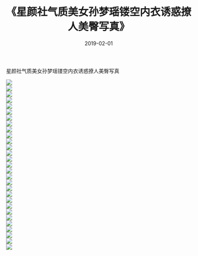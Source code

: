 ﻿---
layout: post
title:  《星颜社气质美女孙梦瑶镂空内衣诱惑撩人美臀写真》
date:   2019-02-01
img: http://img.660000.xyz/Sharelink/性感/2019/星颜社气质美女孙梦瑶镂空内衣诱惑撩人美臀写真/000.jpg
categories: [美女, 清纯, 唯美]
---

星颜社气质美女孙梦瑶镂空内衣诱惑撩人美臀写真

  ![](http://img.660000.xyz/Sharelink/性感/2019/星颜社气质美女孙梦瑶镂空内衣诱惑撩人美臀写真/001.jpg) <br> ![](http://img.660000.xyz/Sharelink/性感/2019/星颜社气质美女孙梦瑶镂空内衣诱惑撩人美臀写真/002.jpg) <br> ![](http://img.660000.xyz/Sharelink/性感/2019/星颜社气质美女孙梦瑶镂空内衣诱惑撩人美臀写真/003.jpg) <br> ![](http://img.660000.xyz/Sharelink/性感/2019/星颜社气质美女孙梦瑶镂空内衣诱惑撩人美臀写真/004.jpg) <br> ![](http://img.660000.xyz/Sharelink/性感/2019/星颜社气质美女孙梦瑶镂空内衣诱惑撩人美臀写真/005.jpg) <br> ![](http://img.660000.xyz/Sharelink/性感/2019/星颜社气质美女孙梦瑶镂空内衣诱惑撩人美臀写真/006.jpg) <br> ![](http://img.660000.xyz/Sharelink/性感/2019/星颜社气质美女孙梦瑶镂空内衣诱惑撩人美臀写真/007.jpg) <br> ![](http://img.660000.xyz/Sharelink/性感/2019/星颜社气质美女孙梦瑶镂空内衣诱惑撩人美臀写真/008.jpg) <br> ![](http://img.660000.xyz/Sharelink/性感/2019/星颜社气质美女孙梦瑶镂空内衣诱惑撩人美臀写真/009.jpg) <br> ![](http://img.660000.xyz/Sharelink/性感/2019/星颜社气质美女孙梦瑶镂空内衣诱惑撩人美臀写真/010.jpg) <br> ![](http://img.660000.xyz/Sharelink/性感/2019/星颜社气质美女孙梦瑶镂空内衣诱惑撩人美臀写真/011.jpg) <br> ![](http://img.660000.xyz/Sharelink/性感/2019/星颜社气质美女孙梦瑶镂空内衣诱惑撩人美臀写真/012.jpg) <br> ![](http://img.660000.xyz/Sharelink/性感/2019/星颜社气质美女孙梦瑶镂空内衣诱惑撩人美臀写真/013.jpg) <br> ![](http://img.660000.xyz/Sharelink/性感/2019/星颜社气质美女孙梦瑶镂空内衣诱惑撩人美臀写真/014.jpg) <br> ![](http://img.660000.xyz/Sharelink/性感/2019/星颜社气质美女孙梦瑶镂空内衣诱惑撩人美臀写真/015.jpg) <br> ![](http://img.660000.xyz/Sharelink/性感/2019/星颜社气质美女孙梦瑶镂空内衣诱惑撩人美臀写真/016.jpg) <br> ![](http://img.660000.xyz/Sharelink/性感/2019/星颜社气质美女孙梦瑶镂空内衣诱惑撩人美臀写真/017.jpg) <br> ![](http://img.660000.xyz/Sharelink/性感/2019/星颜社气质美女孙梦瑶镂空内衣诱惑撩人美臀写真/018.jpg) <br> ![](http://img.660000.xyz/Sharelink/性感/2019/星颜社气质美女孙梦瑶镂空内衣诱惑撩人美臀写真/019.jpg) <br> ![](http://img.660000.xyz/Sharelink/性感/2019/星颜社气质美女孙梦瑶镂空内衣诱惑撩人美臀写真/020.jpg) <br> ![](http://img.660000.xyz/Sharelink/性感/2019/星颜社气质美女孙梦瑶镂空内衣诱惑撩人美臀写真/021.jpg) <br> ![](http://img.660000.xyz/Sharelink/性感/2019/星颜社气质美女孙梦瑶镂空内衣诱惑撩人美臀写真/022.jpg) <br> ![](http://img.660000.xyz/Sharelink/性感/2019/星颜社气质美女孙梦瑶镂空内衣诱惑撩人美臀写真/023.jpg) <br> ![](http://img.660000.xyz/Sharelink/性感/2019/星颜社气质美女孙梦瑶镂空内衣诱惑撩人美臀写真/024.jpg) <br> ![](http://img.660000.xyz/Sharelink/性感/2019/星颜社气质美女孙梦瑶镂空内衣诱惑撩人美臀写真/025.jpg) <br> ![](http://img.660000.xyz/Sharelink/性感/2019/星颜社气质美女孙梦瑶镂空内衣诱惑撩人美臀写真/026.jpg) <br> ![](http://img.660000.xyz/Sharelink/性感/2019/星颜社气质美女孙梦瑶镂空内衣诱惑撩人美臀写真/027.jpg) <br> ![](http://img.660000.xyz/Sharelink/性感/2019/星颜社气质美女孙梦瑶镂空内衣诱惑撩人美臀写真/028.jpg) <br> ![](http://img.660000.xyz/Sharelink/性感/2019/星颜社气质美女孙梦瑶镂空内衣诱惑撩人美臀写真/029.jpg) <br>
